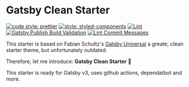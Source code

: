 # Gatsby Clean Starter

[![code style: prettier](https://img.shields.io/badge/code_style-prettier-ff69b4.svg?style=flat)](https://github.com/prettier/prettier)
[![style: styled-components](https://img.shields.io/badge/style-%F0%9F%92%85%20styled--components-orange.svg?colorB=daa357&colorA=db748e)](https://github.com/styled-components/styled-components)
[![Lint](https://github.com/tillhainbach/gatsby-clean-starter/actions/workflows/lint.yaml/badge.svg)](https://github.com/tillhainbach/gatsby-clean-starter/actions/workflows/lint.yaml)
[![Gatsby Publish Build Validation](https://github.com/tillhainbach/gatsby-clean-starter/actions/workflows/build-validation.yaml/badge.svg)](https://github.com/tillhainbach/gatsby-clean-starter/actions/workflows/build-validation.yaml)
[![Lint Commit Messages](https://github.com/tillhainbach/gatsby-clean-starter/actions/workflows/commitlint.yml/badge.svg)](https://github.com/tillhainbach/gatsby-clean-starter/actions/workflows/commitlint.yml)


This starter is based on Fabian Schultz's [Gatsby Universal](https://github.com/fabe/gatsby-universal) a greate, clean starter theme, but unfortunately outdated.

Therefore, let me introduce: **Gatsby Clean Starter** :tada:

This starter is ready for Gatsby v3, uses github actions, dependatbot and more.
